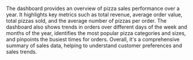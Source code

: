 The dashboard provides an overview of pizza sales performance over a year. It highlights key metrics such as total revenue, average order value, total pizzas sold, and the average number of pizzas per order. The dashboard also shows trends in orders over different days of the week and months of the year, identifies the most popular pizza categories and sizes, and pinpoints the busiest times for orders. Overall, it's a comprehensive summary of sales data, helping to understand customer preferences and sales trends.
